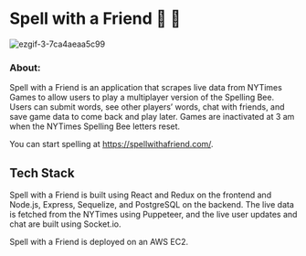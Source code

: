# Spell with a Friend :bee: :bee:
![ezgif-3-7ca4aeaa5c99](https://user-images.githubusercontent.com/76498844/125205993-6e3ed180-e24a-11eb-9703-2529f5de3843.gif)

### About:
Spell with a Friend is an application that scrapes live data from NYTimes Games to allow users to play a multiplayer version of the Spelling Bee. Users can submit words, see other players’ words, chat with friends, and save game data to come back and play later. Games are inactivated at 3 am when the NYTimes Spelling Bee letters reset.

You can start spelling at https://spellwithafriend.com/.

## Tech Stack
Spell with a Friend is built using React and Redux on the frontend and Node.js, Express, Sequelize, and PostgreSQL on the backend. The live data is fetched from the NYTimes using Puppeteer, and the live user updates and chat are built using Socket.io.

Spell with a Friend is deployed on an AWS EC2.
